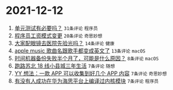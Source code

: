 # 2021-12-12

1. [单元测试有必要吗？](https://www.v2ex.com/t/821608) `31条评论` `程序员`
1. [程序员工资模式变更](https://www.v2ex.com/t/821610) `20条评论` `奇思妙想`
1. [大家配眼镜去医院先验光吗？](https://www.v2ex.com/t/821624) `14条评论` `健康`
1. [apple music 歌曲名跟歌手都变成英文了](https://www.v2ex.com/t/821604) `13条评论` `macOS`
1. [时间机器备份失败半个月了，可能是什么原因？](https://www.v2ex.com/t/821609) `8条评论` `macOS`
1. [跑路苏北 18 线小县城三年生活](https://www.v2ex.com/t/821635) `7条评论` `随想`
1. [YY 想法：一款 APP 可以收集到好几个 APP 内容](https://www.v2ex.com/t/821632) `7条评论` `奇思妙想`
1. [有没有人成功在华为海思平台上编译过内核模块](https://www.v2ex.com/t/821614) `7条评论` `程序员`
